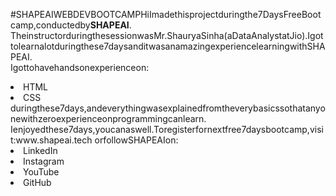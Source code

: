 #SHAPEAIWEBDEVBOOTCAMPHiImadethisprojectduringthe7DaysFreeBootcamp,conductedby<b>SHAPEAI</b>.
TheinstructorduringthesessionwasMr.ShauryaSinha(aDataAnalystatJio).Igottolearnalotduringthese7daysanditwasanamazingexperiencelearningwithSHAPEAI.<br>Igottohavehandsonexperienceon:
<li>HTML
<li>CSS
<br>duringthese7days,andeverythingwasexplainedfromtheverybasicssothatanyonewithzeroexperienceonprogrammingcanlearn.
  Ienjoyedthese7days,youcanaswell.Toregisterfornextfree7daysbootcamp,visit:www.shapeai.tech
  orfollowSHAPEAIon:
<li><ahref="https://in.linkedin.com/company/shapeai">LinkedIn</a>
<li><ahref="https://www.instagram.com/shape.ai/?hl=en">Instagram</a>
<li><ahref="https://www.youtube.com/channel/UCTUvDLTW9meuDXWcbmISPdA">YouTube</a>
<li><ahref="https://github.com/shapeai">GitHub</a>
